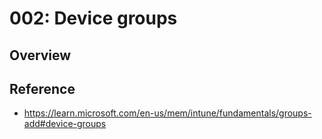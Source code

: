 # 002: Device groups

## Overview



## Reference

* https://learn.microsoft.com/en-us/mem/intune/fundamentals/groups-add#device-groups

